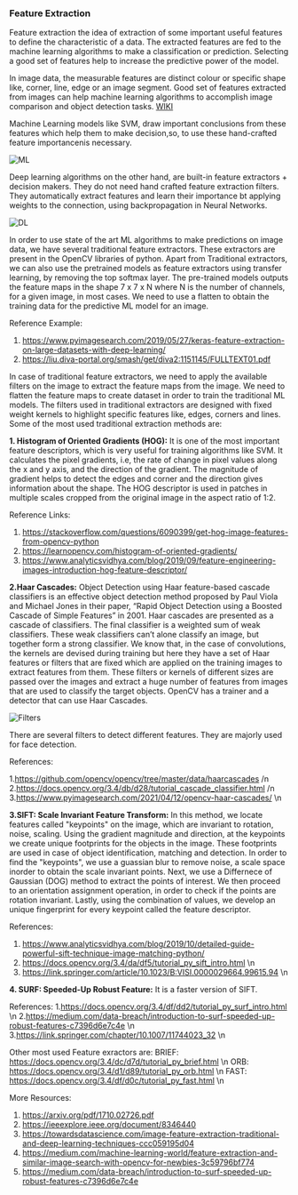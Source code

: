 ### Feature Extraction

Feature extraction the idea of extraction of some important useful features to define the characteristic of a data. The extracted features are fed to the machine learning algorithms to make a classification or prediction. Selecting a good set of features help to increase the predictive power of the model.

In image data, the measurable features are distinct colour or specific shape like, corner, line, edge or an image segment. Good set of features extracted from images can help machine learning algorithms to accomplish image comparison and object detection tasks. [WIKI](https://en.wikipedia.org/wiki/Feature_(computer_vision)#Extraction)

Machine Learning models like SVM, draw important conclusions from these features which help them to make decision,so, to use these hand-crafted feature importancenis necessary.

![ML](https://miro.medium.com/max/700/0*SVNmDa8IGVle0ue9.png)

Deep learning algorithms on the other hand, are built-in feature extractors + decision makers. They do not need hand crafted feature extraction filters. They automatically extract features and learn their importance bt applying weights to the connection, using backpropagation in Neural Networks.

![DL](https://miro.medium.com/max/700/0*LYa9apx25QSsRgj5.png)

In order to use state of the art ML algorithms to make predictions on image data, we have several traditional feature extractors. These extractors are present in the OpenCV libraries of python. Apart from Traditional extractors, we can also use the pretrained models as feature extractors using transfer learning, by removing the top softmax layer. The pre-trained models outputs the feature maps in the shape 7 x 7 x N where N is the number of channels, for a given image, in most cases. We need to use a flatten to obtain the training data for the predictive ML model for an image.

Reference Example:
1. https://www.pyimagesearch.com/2019/05/27/keras-feature-extraction-on-large-datasets-with-deep-learning/
2. https://liu.diva-portal.org/smash/get/diva2:1151145/FULLTEXT01.pdf

In case of traditional feature extractors, we need to apply the available filters on the image to extract the feature maps from the image. We need to flatten the feature maps to create dataset in order to train the traditional ML models. The filters used in traditional extractors are designed with fixed weight kernels to highlight specific features like, edges, corners and lines. Some of the most used traditional extraction methods are: 

**1. Histogram of Oriented Gradients (HOG):** It is one of the most important feature descriptors, which is very useful for training algorithms like SVM. It calculates the pixel gradients, i.e, the rate of change in pixel values along the x and y axis, and the direction of the gradient. The magnitude of gradient helps to detect the edges and corner and the direction gives information about the shape. The HOG descriptor is used in patches in multiple scales cropped from the original image in the aspect ratio of 1:2.

Reference Links: 
1. https://stackoverflow.com/questions/6090399/get-hog-image-features-from-opencv-python
2. https://learnopencv.com/histogram-of-oriented-gradients/
3. https://www.analyticsvidhya.com/blog/2019/09/feature-engineering-images-introduction-hog-feature-descriptor/

**2.Haar Cascades:** Object Detection using Haar feature-based cascade classifiers is an effective object detection method proposed by Paul Viola and Michael Jones in their paper, “Rapid Object Detection using a Boosted Cascade of Simple Features” in 2001. Haar cascades are presented as a cascade of classifiers. The final classifier is a weighted sum of weak classifiers. These weak classifiers can’t alone classify an image, but together form a strong classifier. We know that, in the case of convolutions, the kernels are devised during training but here they have a set of Haar features or filters that are fixed which are applied on the training images to extract features from them. These filters or kernels of different sizes are passed over the images and extract a huge number of features from images that are used to classify the target objects. OpenCV has a trainer and a detector that can use Haar Cascades. 

![Filters](https://miro.medium.com/max/489/1*AeAYGJkO_tNhjhI0ajFwTQ.png)

There are several filters to detect different features. They are majorly used for face detection.

References:

1.https://github.com/opencv/opencv/tree/master/data/haarcascades  /n
2.https://docs.opencv.org/3.4/db/d28/tutorial_cascade_classifier.html  /n
3.https://www.pyimagesearch.com/2021/04/12/opencv-haar-cascades/   \n

**3.SIFT: Scale Invariant Feature Transform:** In this method, we locate features called "keypoints" on the image, which are invariant to rotation, noise, scaling. Using the gradient magnitude and direction, at the keypoints we create unique footprints for the objects in the image. These footprints are used in case of object identification, matching and detection. In order to find the "keypoints", we use a guassian blur to remove noise, a scale space inorder to obtain the scale invariant points. Next, we use a Differnece of Gaussian (DOG) method to extract the points of interest. We then proceed to an orientation assignment operation, in order to check if the points are rotation invariant. Lastly, using the combination of values, we develop an unique fingerprint for every keypoint called the feature descriptor.

References:
1. https://www.analyticsvidhya.com/blog/2019/10/detailed-guide-powerful-sift-technique-image-matching-python/
2. https://docs.opencv.org/3.4/da/df5/tutorial_py_sift_intro.html \n
3. https://link.springer.com/article/10.1023/B:VISI.0000029664.99615.94 \n


**4. SURF: Speeded-Up Robust Feature:** It is a faster version of SIFT.

References: 
1.https://docs.opencv.org/3.4/df/dd2/tutorial_py_surf_intro.html \n
2.https://medium.com/data-breach/introduction-to-surf-speeded-up-robust-features-c7396d6e7c4e \n
3.https://link.springer.com/chapter/10.1007/11744023_32 \n

Other most used Feature exractors are:
BRIEF: https://docs.opencv.org/3.4/dc/d7d/tutorial_py_brief.html \n
ORB: https://docs.opencv.org/3.4/d1/d89/tutorial_py_orb.html \n
FAST: https://docs.opencv.org/3.4/df/d0c/tutorial_py_fast.html \n

More Resources:

1. https://arxiv.org/pdf/1710.02726.pdf
2. https://ieeexplore.ieee.org/document/8346440
3. https://towardsdatascience.com/image-feature-extraction-traditional-and-deep-learning-techniques-ccc059195d04
4. https://medium.com/machine-learning-world/feature-extraction-and-similar-image-search-with-opencv-for-newbies-3c59796bf774
5. https://medium.com/data-breach/introduction-to-surf-speeded-up-robust-features-c7396d6e7c4e









